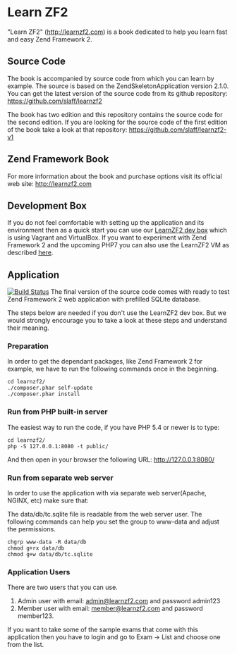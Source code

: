 Learn ZF2
=======================
"Learn ZF2" (http://learnzf2.com) is a book dedicated to help you learn fast and easy Zend Framework 2.

Source Code
------------
The book is accompanied by source code from which you can learn by example.
The source is based on the ZendSkeletonApplication version 2.1.0.
You can get the latest version of the source code from its github repository:
https://github.com/slaff/learnzf2

The book has two edition and this repository contains the source code for the second edition.
If you are looking for the source code of the first edition of the book take a look
at that repository: https://github.com/slaff/learnzf2-v1

Zend Framework Book
-------------------
For more information about the book and purchase options visit its official web site:
http://learnzf2.com

Development Box
---------------
If you do not feel comfortable with setting up the application and its environment then 
as a quick start you can use our [LearnZF2 dev box](https://github.com/slaff/learnzf2-box) which is using Vagrant and VirtualBox.
If you want to experiment with Zend Framework 2 and the upcoming PHP7 you can also use the LearnZF2 VM as described [here](https://github.com/slaff/learnzf2-box#php7).

Application
-----------
[![Build Status](https://travis-ci.org/slaff/learnzf2.svg?branch=master)](https://travis-ci.org/slaff/learnzf2)
The final version of the source code comes with ready to test Zend Framework 2 web
application with prefilled SQLite database.

The steps below are needed if you don't use the LearnZF2 dev box. 
But we would strongly encourage you to take a look at these steps and understand their meaning.

### Preparation ###

In order to get the dependant packages, like Zend Framework 2 for example, we have to 
run the following commands once in the beginning.  

```
cd learnzf2/
./composer.phar self-update
./composer.phar install
```

### Run from PHP built-in server
The easiest way to run the code, if you have PHP 5.4 or newer is to type:
```
cd learnzf2/
php -S 127.0.0.1:8080 -t public/
```

And then open in your browser the following URL: http://127.0.0.1:8080/

### Run from separate web server
In order to use the application with via separate web server(Apache, NGINX, etc) make sure that:

The data/db/tc.sqlite file is readable from the web server user.
The following commands can help you set the group to www-data and adjust the permissions.
```
chgrp www-data -R data/db
chmod g+rx data/db
chmod g+w data/db/tc.sqlite
```

### Application Users
There are two users that you can use.

1. Admin user with email: admin@learnzf2.com and password admin123
2. Member user with email: member@learnzf2.com and password member123.

If you want to take some of the sample exams that come with this application then
you have to login and go to Exam -> List and choose one from the list.


